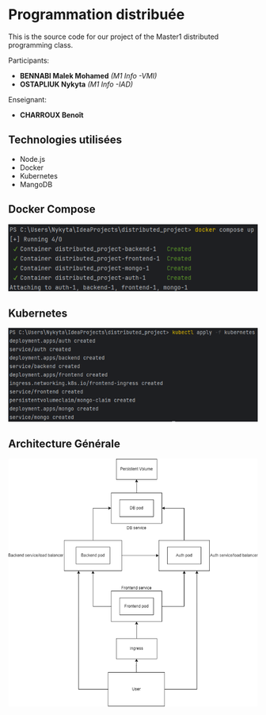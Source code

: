 
# Programmation distribuée

This is the source code for our  project of the Master1 distributed programming class.

Participants:

* **BENNABI Malek Mohamed** *(M1 Info -VMI)*
* **OSTAPLIUK Nykyta** *(M1 Info -IAD)*

Enseignant: 

* **CHARROUX Benoît**



## Technologies utilisées

* Node.js
* Docker
* Kubernetes
* MangoDB


## Docker Compose
![Docker Compose](https://github.com/Malekbennabi3/distributed_project/blob/master/docker_compose.png)

## Kubernetes

![Kubernetes](https://github.com/Malekbennabi3/distributed_project/blob/master/kubernetes.png)


## Architecture Générale

![Architecture](https://github.com/Malekbennabi3/distributed_project/blob/master/struct.png)
